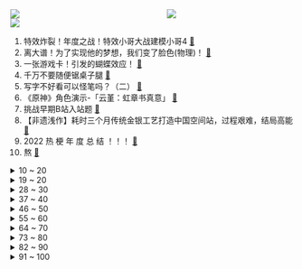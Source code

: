 <div >
	<a style="float:left;width:55%;" href = "https://github.com/anuraghazra/github-readme-stats">
	 <img src = "https://github-readme-stats.vercel.app/api?username=iuuuuuaena&theme=buefy&show_icons=true"/>
	</a>
	<a  style="float:right;width:45%" href = "https://github.com/anuraghazra/github-readme-stats">
	 <img  src="https://github-readme-stats.vercel.app/api/top-langs/?username=anuraghazra&layout=compact"/>
	</a>
	</div>

[![](https://img.shields.io/badge/jxd-@jxdgogogo.xyz-yellowgreen.svg)](https://www.jxdgogogo.xyz)<br>
1. 特效炸裂！年度之战！特效小哥大战建模小哥4 [:link:](//www.bilibili.com/video/BV1k34y1z7Y6) <br>
2. 离大谱！为了实现他的梦想，我们变了脸色(物理)！ [:link:](//www.bilibili.com/video/BV1oZ4y1D7W7) <br>
3. 一张游戏卡！引发的蝴蝶效应！ [:link:](//www.bilibili.com/video/BV13m4y1X7pn) <br>
4. 千万不要随便锯桌子腿 [:link:](//www.bilibili.com/video/BV1oS4y1f7UQ) <br>
5. 写字不好看可以怪笔吗？（二） [:link:](//www.bilibili.com/video/BV1wP4y1E7eh) <br>
6. 《原神》角色演示-「云堇：虹章书真意」 [:link:](//www.bilibili.com/video/BV1zu411m7Vk) <br>
7. 挑战早期B站入站题 [:link:](//www.bilibili.com/video/BV1fL4y1E7Nn) <br>
8. 【非遗浅作】耗时三个月传统金银工艺打造中国空间站，过程艰难，结局高能 [:link:](//www.bilibili.com/video/BV1mM4y1F7yh) <br>
9. 2022 热 梗 年 度 总 结 ！！！ [:link:](//www.bilibili.com/video/BV1cZ4y1Q7k5) <br>
10. 熬 [:link:](//www.bilibili.com/video/BV1QZ4y1U7as) <br>
<details>
<summary>10 ~ 20</summary>

11. 我终于玩到了这个虚假宣传的游戏！ [:link:](//www.bilibili.com/video/BV1oS4y1f7vY) <br>
12. 小潮院长的年度总结（2021年） [:link:](//www.bilibili.com/video/BV1QY411a7dM) <br>
13. 时隔半年！我终于拼出了史诗级别泰坦尼克号！ [:link:](//www.bilibili.com/video/BV1Y34y1z7Jj) <br>
14. 啊 [:link:](//www.bilibili.com/video/BV1FR4y1G7ei) <br>
15. 凤 凰 ，涅 槃 吧 ！ [:link:](//www.bilibili.com/video/BV1cL411V7Zr) <br>
16. 我们会错过什么？ [:link:](//www.bilibili.com/video/BV1VY411a7A1) <br>
17. 今天教你们如何在10秒内找到自己的女朋友 [:link:](//www.bilibili.com/video/BV1FY411a7N8) <br>
18. 老弟让我刮目相看 [:link:](//www.bilibili.com/video/BV1oF411i7m4) <br>
19. 篮球不说谎！这些奇迹会发生吗 [:link:](//www.bilibili.com/video/BV1MY411a78U) <br>
</details>
<details>
<summary>19 ~ 20</summary>

20. Rush#dol（全网最好听最速！） [:link:](//www.bilibili.com/video/BV13Y411a77n) <br>
21. 《 记 录 生 活 的 蛋 黄 派 》 [:link:](//www.bilibili.com/video/BV1QS4y1K7h6) <br>
22. 2022年第一份礼物，请签收！ [:link:](//www.bilibili.com/video/BV1fu411m79U) <br>
23. 谁说差评游戏全是垃圾？！ [:link:](//www.bilibili.com/video/BV1tb4y1e7iC) <br>
24. 如果把中国历史浓缩成一天 [:link:](//www.bilibili.com/video/BV1zb4y1Y7jh) <br>
25. 【滴胶手工】断更两个月，我把龙虾复活了！ [:link:](//www.bilibili.com/video/BV1V34y1z7WH) <br>
26. 第一篇章|日落：众神归位！书写2021最美的夜！【2021 B站跨年晚会】 [:link:](//www.bilibili.com/video/BV1Fb4y1e7z6) <br>
27. 该出手时就出手！「水浒第一豪侠」鲁智深上线！（P2拳打镇关西） [:link:](//www.bilibili.com/video/BV1BL411L7FC) <br>
28. 原神之友 x 零氪之友 新年特别版 [:link:](//www.bilibili.com/video/BV1VD4y1F7AM) <br>
</details>
<details>
<summary>28 ~ 30</summary>

29. 湖南妹子：“谁说我们只有辣！？这爆香浓味，能从天黑吃到天亮！” [:link:](//www.bilibili.com/video/BV1GF411q725) <br>
30. 一碗只有三根的碳水炸弹！这一口我等了一年…… [:link:](//www.bilibili.com/video/BV1Su411m79A) <br>
31. 想刀一个人的眼神是藏不住的 [:link:](//www.bilibili.com/video/BV1Ci4y1R7jr) <br>
32. 钟南山邀请张桂梅先生去广州治疗，不是她出名，只因她“值得”! [:link:](//www.bilibili.com/video/BV1zS4y1M7js) <br>
33. 2998烤全羊，6个人吃不下，靓胖仔直呼好爽【还愿挑战ep04-香木香羊】 [:link:](//www.bilibili.com/video/BV1wP4y1E7WA) <br>
34. 牧民成功帮游客从泥泞中推车，并被问是否需要付钱... [:link:](//www.bilibili.com/video/BV1xr4y1m7Kr) <br>
35. 【STN快报第六季16】小丑2042与战地2042，谁才是真的小丑 [:link:](//www.bilibili.com/video/BV1qM4y1F7Gj) <br>
36. 【原神】新国家出现！2.4你可能不知道的8个重要改动 [:link:](//www.bilibili.com/video/BV1wL4y1J7c4) <br>
37. 我的天，如果她不说我不信当年有人能认得出来！ [:link:](//www.bilibili.com/video/BV1AZ4y1Q7Y7) <br>
</details>
<details>
<summary>37 ~ 40</summary>

38. 【云堇】刀马旦 [:link:](//www.bilibili.com/video/BV1xq4y117W9) <br>
39. 真管用！公司拖欠2个月工钱，举报劳动监管当天打账！ [:link:](//www.bilibili.com/video/BV1k34y1z7JB) <br>
40. 咱们爷仨先忍忍，等妈妈不在家咱们又是条好汉…… [:link:](//www.bilibili.com/video/BV1nP4y1n7h2) <br>
41. 元旦在班上表演《鸡汤来了》演技炸裂！ [:link:](//www.bilibili.com/video/BV1cb4y1e7vr) <br>
42. 虽然小哥挣少，但他是最伟大的 [:link:](//www.bilibili.com/video/BV1cL4y1J7Rk) <br>
43. 【 M C 版 催 逝 员 】 [:link:](//www.bilibili.com/video/BV1gm4y1X7g8) <br>
44. 新年新气象，祝所有兄弟姐妹们，新年快乐！ [:link:](//www.bilibili.com/video/BV1P44y1j7Bz) <br>
45. 少女开口竟涉嫌一起德芙失踪案？！DNA错乱！！ [:link:](//www.bilibili.com/video/BV1iM4y1F7f8) <br>
46. 猎头蟹：你这个禽兽！这么玩VR游戏是要遭报应的啊啊啊！！！ [:link:](//www.bilibili.com/video/BV1WL411L74G) <br>
</details>
<details>
<summary>46 ~ 50</summary>

47. 这家伙好像知道自己很可爱！ [:link:](//www.bilibili.com/video/BV1jD4y1F7A2) <br>
48. 「小白」年度特辑 我们改造了一所乡村小学 [:link:](//www.bilibili.com/video/BV16L411L7Vg) <br>
49. 贪污园长 完结啦！！！#15 [:link:](//www.bilibili.com/video/BV1KF411q7cP) <br>
50. 【医学博士】如何变成“易瘦体质”？丨 减肥食谱分享 [:link:](//www.bilibili.com/video/BV1tD4y1F7aj) <br>
51. 埃及垦荒公司能整什么活？【奇葩小国31】 [:link:](//www.bilibili.com/video/BV1iL411L7j2) <br>
52. 水下拍摄全体中毒，演员受伤，我们终于用水舞复活了莫高窟壁画！ [:link:](//www.bilibili.com/video/BV1kS4y1f7ZH) <br>
53. 日本女人住进凶宅，帮房东把房子洗白，然后继续租给下一个租客 [:link:](//www.bilibili.com/video/BV1eP4y1n7QY) <br>
54. 【warma】我最擅长照顾人了!【我这个是上篇】 [:link:](//www.bilibili.com/video/BV1si4y1R775) <br>
55. 惠灵顿牛排天花板  吃一口就破产 [:link:](//www.bilibili.com/video/BV14Y411a7Vh) <br>
</details>
<details>
<summary>55 ~ 60</summary>

56. 奶爆新番！一月最值得期待的10部动画！史上最弱1月降临？！【泛式】 [:link:](//www.bilibili.com/video/BV1ei4y1X7mo) <br>
57. 猫：哪里有天才，我只不过是把别人喝咖啡的时间都用在学习上了。 [:link:](//www.bilibili.com/video/BV1rr4y1m7Ez) <br>
58. 后来才发现，本地人才知道旅游团都是坑…… [:link:](//www.bilibili.com/video/BV1Pa411z7Bx) <br>
59. 在暴雪中救了一个美国女生，结果警察都来了。 [:link:](//www.bilibili.com/video/BV1Aq4y127PZ) <br>
60. 危！同时送女友熬夜织的毛线包和万元LV包？让她选一个…她急眼了！ [:link:](//www.bilibili.com/video/BV1cP4y1n784) <br>
61. 【真人QQ飞车】小橘子狂飙挖掘机！ [:link:](//www.bilibili.com/video/BV1gu411D7TV) <br>
62. 2021年央视新闻嘴瓢失误年度合集，今年也是贷款上班的一年呢 [:link:](//www.bilibili.com/video/BV1vq4y117aS) <br>
63. 【冰冰vlog.007】和大家聊聊这一年我所经历的事 [:link:](//www.bilibili.com/video/BV1EF411i7eg) <br>
64. 牧民大叔帮自驾游客推车拒收钱，自豪地露出党员徽章…光辉和信仰的力量 [:link:](//www.bilibili.com/video/BV1o34y1z7fX) <br>
</details>
<details>
<summary>64 ~ 70</summary>

65. 鉴定福建东山岛的市场海鲜 [:link:](//www.bilibili.com/video/BV1zi4y1X761) <br>
66. 海绵diodio ，比奇堡打dio团！（派大星的奇妙冒险—星尘斗士最强op） [:link:](//www.bilibili.com/video/BV1Ga411z7ob) <br>
67. 这玩意都敢翻拍？！〈男子高中生的日常〉——东升高中动漫社 [:link:](//www.bilibili.com/video/BV1QL4y1E7Ff) <br>
68. 总台央视记者带着国旗来到喀喇昆仑山谷 [:link:](//www.bilibili.com/video/BV13a411z7n6) <br>
69. 2022年美国春晚 [:link:](//www.bilibili.com/video/BV1F44y1E7tP) <br>
70. 凡是过往皆为序章，愿2022年的所有美好如期而至 [:link:](//www.bilibili.com/video/BV1eT4y127Ld) <br>
71. 《明日方舟》EP - Silver Lining [:link:](//www.bilibili.com/video/BV13F411q7Y8) <br>
72. 【根治口嗨】最烦你们这种光说不做假把式！ [:link:](//www.bilibili.com/video/BV193411Y75S) <br>
73. 神仙联动！周深邓丽君同台合唱大鱼 [:link:](//www.bilibili.com/video/BV1p3411i7o1) <br>
</details>
<details>
<summary>73 ~ 80</summary>

74. 非非宇&央视新闻，跨年特别篇。不忘前人征途夜，盛事顺遂赴朝阳。2022，启程。 [:link:](//www.bilibili.com/video/BV1QL4y1E7V2) <br>
75. 每年最害怕跨年了 [:link:](//www.bilibili.com/video/BV1uL411L7G5) <br>
76. 我 们 面 基 啦！ [:link:](//www.bilibili.com/video/BV1EP4y1n7Ei) <br>
77. 活见久！猫咪感冒站着打了二十多个喷嚏，一旁的同伴当场看呆 [:link:](//www.bilibili.com/video/BV1ED4y1w7Qr) <br>
78. 【原神】2.4玩家现状 [:link:](//www.bilibili.com/video/BV1Fa411r7VS) <br>
79. 【阿米娅个人向原创手书】群青 [:link:](//www.bilibili.com/video/BV1Tu411U7wR) <br>
80. 王老菊教你带队反恐 [:link:](//www.bilibili.com/video/BV1X34y1z78k) <br>
81. 舒服了！2021外交部高能名场面混剪 [:link:](//www.bilibili.com/video/BV1tY411p7u3) <br>
82. 【苏清吾】耗时200天，30000元！我又造了座唐风亭子！ [:link:](//www.bilibili.com/video/BV1FZ4y1Q7n5) <br>
</details>
<details>
<summary>82 ~ 90</summary>

83. 花高价刷的墙，居然在让我每天都照X光片？！【老爸评测】 [:link:](//www.bilibili.com/video/BV1Su411S7iv) <br>
84. 红色警戒3日冕MOD公测宣传片 [:link:](//www.bilibili.com/video/BV1Gm4y1X7U5) <br>
85. 快逃！纸板成精了！！【第三期】！！ [:link:](//www.bilibili.com/video/BV1tY411a7WU) <br>
86. 网络热门事故分析：兰博基尼爬墙，劳斯莱斯飘移，这世界还正常么…… [:link:](//www.bilibili.com/video/BV17i4y1X73K) <br>
87. 外国领导人2022新年贺词来了！有一张新面孔 [:link:](//www.bilibili.com/video/BV11T4y127b8) <br>
88. 天籁合鸣！SM家族演唱会宁艺卓X温流合作舞台《Way》 [:link:](//www.bilibili.com/video/BV1QZ4y1D7JP) <br>
89. 【花花×瓶子】 打上花火 [:link:](//www.bilibili.com/video/BV1mZ4y1X7KB) <br>
90. 祖 国 万 岁 [:link:](//www.bilibili.com/video/BV1Pa411r7hD) <br>
91. 离谱！打个游戏比考研都难，修仙游戏“天花板”？ [:link:](//www.bilibili.com/video/BV1Sa411B7pF) <br>
</details>
<details>
<summary>91 ~ 100</summary>

92. 购物软件会给结婚七年的男人推荐什么？ [:link:](//www.bilibili.com/video/BV1jF411i7oN) <br>
93. 《用 水 打 水》 [:link:](//www.bilibili.com/video/BV1xL411V728) <br>
94. 探访2000年历史蓝纹奶酪工厂！挑战全世界最臭蓝纹奶酪？！ 2021解锁成功！ [:link:](//www.bilibili.com/video/BV1bY411p7JY) <br>
95. 【张晚意·两版错位时空混剪·双声道】当时空交错，当皮鞋声与铁链声同时响起。 [:link:](//www.bilibili.com/video/BV1g3411i7nT) <br>
96. 张艺兴《悟》MV首发，金箍一棒释西行真意 [:link:](//www.bilibili.com/video/BV1WL4y1J76f) <br>
97. 牛排外焦里嫩的最高境界！ [:link:](//www.bilibili.com/video/BV1cr4y1U7pX) <br>
98. 冬天能够温暖我的不是被窝，而是…… [:link:](//www.bilibili.com/video/BV1KD4y1F72A) <br>
99. 爷青回！史上最还原的青草蛋糕！！懒羊羊馋哭了 [:link:](//www.bilibili.com/video/BV1ED4y1F7X4) <br>
100. 老师是如何发现学生手机的 [:link:](//www.bilibili.com/video/BV1tb4y1e7UA) <br>
</details>
